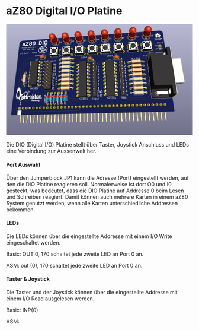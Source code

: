 # aZ80 Digital I/O Platine

<img width="640px" src="aZ80_Digital_IO.jpg" alt="Die aZ80 Digital I/O Platine" />

Die DIO (Digital I/O) Platine stellt über Taster, Joystick Anschluss und LEDs eine Verbindung zur Aussenwelt her.

#### Port Auswahl

Über den Jumperblock JP1 kann die Adresse (Port) eingestellt werden, auf den die DIO Platine reagieren soll. 
Normalerweise ist dort O0 und I0 gesteckt, was bedeutet, dass die DIO Platine auf Addresse 0 beim Lesen und Schreiben reagiert.
Damit können auch mehrere Karten in einem aZ80 System genutzt werden, wenn alle Karten unterschiedliche Addressen bekommen.

#### LEDs

Die LEDs können über die eingestellte Addresse mit einem I/O Write eingeschaltet werden. 

Basic:   OUT 0, 170    schaltet jede zweite LED an Port 0 an.

ASM:     out (0), 170  schaltet jede zweite LED an Port 0 an.

#### Taster & Joystick

Die Taster und der Joystick können über die eingestellte Addresse mit einem I/O Read ausgelesen werden.

Basic:   INP(0)

ASM:     
